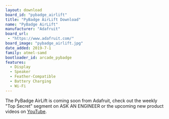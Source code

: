 ```yaml
---
layout: download
board_id: "pybadge_airlift"
title: "PyBadge AirLift Download"
name: "PyBadge AirLift"
manufacturer: "Adafruit"
board_url:
 - "https://www.adafruit.com/"
board_image: "pybadge_airlift.jpg"
date_added: 2019-7-1
family: atmel-samd
bootloader_id: arcade_pybadge
features:
  - Display
  - Speaker
  - Feather-Compatible
  - Battery Charging
  - Wi-Fi
---
```


The PyBadge AirLift is coming soon from Adafruit, check out the weekly "Top Secret" segment on ASK AN ENGINEER or the upcoming new product videos on [YouTube](https://www.youtube.com/adafruit).
